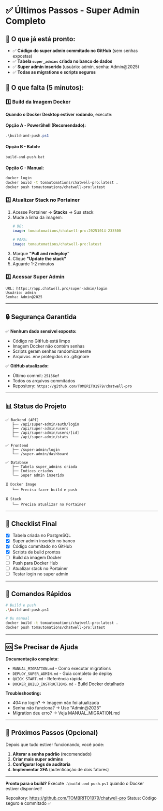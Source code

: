 # ✅ Últimos Passos - Super Admin Completo

## 🎉 O que já está pronto:

- ✅ **Código do super admin commitado no GitHub** (sem senhas expostas)
- ✅ **Tabela `super_admins` criada no banco de dados**
- ✅ **Super admin inserido** (usuário: admin, senha: Admin@2025)
- ✅ **Todas as migrations e scripts seguros**

## 🚀 O que falta (5 minutos):

### 1️⃣ Build da Imagem Docker

**Quando o Docker Desktop estiver rodando**, execute:

#### Opção A - PowerShell (Recomendado):
```powershell
.\build-and-push.ps1
```

#### Opção B - Batch:
```batch
build-and-push.bat
```

#### Opção C - Manual:
```bash
docker login
docker build -t tomautomations/chatwell-pro:latest .
docker push tomautomations/chatwell-pro:latest
```

### 2️⃣ Atualizar Stack no Portainer

1. Acesse Portainer → **Stacks** → Sua stack
2. Mude a linha da imagem:
   ```yaml
   # DE:
   image: tomautomations/chatwell-pro:20251014-233500

   # PARA:
   image: tomautomations/chatwell-pro:latest
   ```
3. Marque **"Pull and redeploy"**
4. Clique **"Update the stack"**
5. Aguarde 1-2 minutos

### 3️⃣ Acessar Super Admin

```
URL: https://app.chatwell.pro/super-admin/login
Usuário: admin
Senha: Admin@2025
```

---

## 🔒 Segurança Garantida

✅ **Nenhum dado sensível exposto:**
- Código no GitHub está limpo
- Imagem Docker não contém senhas
- Scripts geram senhas randomicamente
- Arquivos .env protegidos no .gitignore

✅ **GitHub atualizado:**
- Último commit: `25156ef`
- Todos os arquivos commitados
- Repository: `https://github.com/TOMBRITO1979/chatwell-pro`

---

## 📊 Status do Projeto

```
✅ Backend (API)
   ├── /api/super-admin/auth/login
   ├── /api/super-admin/users
   ├── /api/super-admin/users/[id]
   └── /api/super-admin/stats

✅ Frontend
   ├── /super-admin/login
   └── /super-admin/dashboard

✅ Database
   ├── Tabela super_admins criada
   ├── Índices criados
   └── Super admin inserido

⏳ Docker Image
   └── Precisa fazer build e push

⏳ Stack
   └── Precisa atualizar no Portainer
```

---

## 🎯 Checklist Final

- [x] Tabela criada no PostgreSQL
- [x] Super admin inserido no banco
- [x] Código commitado no GitHub
- [x] Scripts de build prontos
- [ ] Build da imagem Docker
- [ ] Push para Docker Hub
- [ ] Atualizar stack no Portainer
- [ ] Testar login no super admin

---

## 📝 Comandos Rápidos

```bash
# Build e push
.\build-and-push.ps1

# Ou manual
docker build -t tomautomations/chatwell-pro:latest .
docker push tomautomations/chatwell-pro:latest
```

---

## 🆘 Se Precisar de Ajuda

**Documentação completa:**
- `MANUAL_MIGRATION.md` - Como executar migrations
- `DEPLOY_SUPER_ADMIN.md` - Guia completo de deploy
- `QUICK_START.md` - Referência rápida
- `DOCKER_BUILD_INSTRUCTIONS.md` - Build Docker detalhado

**Troubleshooting:**
- 404 no login? → Imagem não foi atualizada
- Senha não funciona? → Use "Admin@2025"
- Migration deu erro? → Veja MANUAL_MIGRATION.md

---

## 🎊 Próximos Passos (Opcional)

Depois que tudo estiver funcionando, você pode:

1. **Alterar a senha padrão** (recomendado)
2. **Criar mais super admins**
3. **Configurar logs de auditoria**
4. **Implementar 2FA** (autenticação de dois fatores)

---

**Pronto para o build?** Execute `.\build-and-push.ps1` quando o Docker estiver disponível!

Repository: https://github.com/TOMBRITO1979/chatwell-pro
Status: Código seguro e commitado ✅
